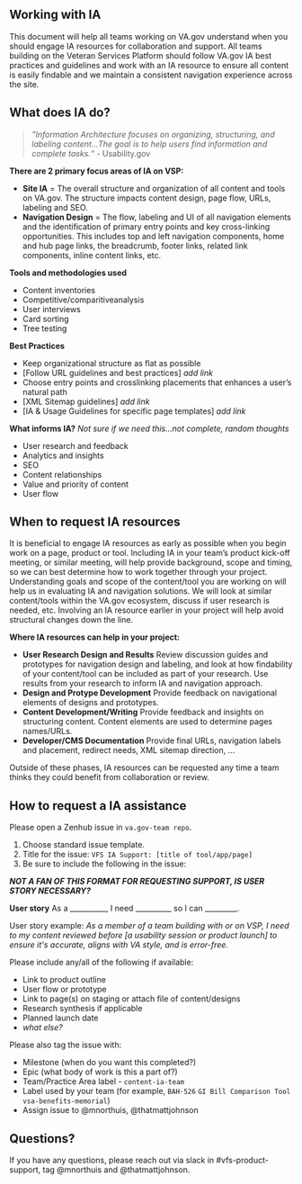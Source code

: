 
## Working with IA
This document will help all teams working on VA.gov understand when you should engage IA resources for collaboration and support.
All teams building on the Veteran Services Platform should follow VA.gov IA best practices and guidelines and work with an IA resource to ensure all content is easily findable and we maintain a consistent navigation experience across the site. 

## What does IA do?
>*”Information Architecture focuses on organizing, structuring, and labeling content…The goal is to help users find information and complete tasks.“* - Usability.gov


**There are 2 primary focus areas of IA on VSP:**
-	**Site IA** = The overall structure and organization of all content and tools on VA.gov. The structure impacts content design, page flow, URLs, labeling and SEO. 
-	**Navigation Design** = The flow, labeling and UI of all navigation elements and the identification of primary entry points and key cross-linking opportunities.  This includes top and left navigation components, home and hub page links, the breadcrumb, footer links, related link components, inline content links, etc.  

**Tools and methodologies used**
-	Content inventories
-	Competitive/comparitiveanalysis
-	User interviews
-	Card sorting
-	Tree testing

**Best Practices**
-	Keep organizational structure as flat as possible
-	[Follow URL guidelines and best practices] *add link*
-	Choose entry points and crosslinking placements that enhances a user’s natural path
-	[XML Sitemap guidelines] *add link*
-	[IA & Usage Guidelines for specific page templates] *add link*

**What informs IA?**  *Not sure if we need this...not complete, random thoughts*
-	User research and feedback 
-	Analytics and insights
-	SEO
-	Content relationships
-	Value and priority of content
-	User flow

## When to request IA resources
It is beneficial to engage IA resources as early as possible when you begin work on a page, product or tool.  Including IA in your team’s product kick-off meeting, or similar meeting, will help provide background, scope and timing, so we can best determine how to work together through your project. 
Understanding goals and scope of the content/tool you are working on will help us in evaluating IA and navigation solutions.  We will look at similar content/tools within the VA.gov ecosystem, discuss if user research is needed, etc. 
Involving an IA resource earlier in your project will help avoid structural changes down the line. 

**Where IA resources can help in your project:**
* **User Research Design and Results** Review discussion guides and prototypes for navigation design and labeling, and look at how findability of your content/tool can be included as part of your research. Use results from your research to inform IA and navigation approach. 
* **Design and Protype Development** Provide feedback on navigational elements of designs and prototypes.
* **Content Development/Writing** Provide feedback and insights on structuring content.  Content elements are used to determine pages names/URLs. 
* **Developer/CMS Documentation** Provide final URLs, navigation labels and placement, redirect needs, XML sitemap direction, …

Outside of these phases, IA resources can be requested any time a team thinks they could benefit from collaboration or review.

## How to request a IA assistance 

Please open a Zenhub issue in ```va.gov-team repo```. 
1. Choose standard issue template.
2. Title for the issue: ```VFS IA Support: [title of tool/app/page]```
3. Be sure to include the following in the issue:

***NOT A FAN OF THIS FORMAT FOR REQUESTING SUPPORT, IS USER STORY NECESSARY?***

**User story**
As a __________, I need __________ so I can _________.

User story example: *As a member of a team building with or on VSP, I need to my content reviewed before [a usability session or product launch] to ensure it's accurate, aligns with VA style, and is error-free.*

Please include any/all of the following if available:
- Link to product outline
- User flow or prototype
- Link to page(s) on staging or attach file of content/designs
- Research synthesis if applicable
- Planned launch date
- *what else?*

Please also tag the issue with:
- Milestone (when do you want this completed?)
- Epic (what body of work is this a part of?)
- Team/Practice Area label  - `content-ia-team`
- Label used by your team (for example, ```BAH-526``` ```GI Bill Comparison Tool``` ```vsa-benefits-memorial```)
- Assign issue to @mnorthuis, @thatmattjohnson

## Questions?
If you have any questions, please reach out via slack in #vfs-product-support, tag @mnorthuis and @thatmattjohnson. 

